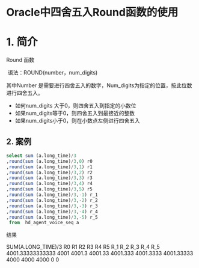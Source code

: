 # Oracle中四舍五入Round函数的使用

# 1. 简介

Round 函数

​		语法：ROUND(number，num_digits)

其中Number 是需要进行四舍五入的数字，Num_digits为指定的位置，按此位数进行四舍五入。

- 如何num_digits 大于0，则四舍五入到指定的小数位
- 如果num_digits等于0，则四舍五入到最接近的整数
- 如果num_digits小于0，则在小数点左侧进行四舍五入



## 2. 案例

```sql
select sum (a.long_time)/3
,round(sum (a.long_time)/3,0) r0 
,round(sum (a.long_time)/3,1) r1 
,round(sum (a.long_time)/3,2) r2 
,round(sum (a.long_time)/3,3) r3 
,round(sum (a.long_time)/3,4) r4 
,round(sum (a.long_time)/3,5) r5 
,round(sum (a.long_time)/3,-1) r_1 
,round(sum (a.long_time)/3,-2) r_2 
,round(sum (a.long_time)/3,-3) r_3 
,round(sum (a.long_time)/3,-4) r_4 
,round(sum (a.long_time)/3,-5) r_5 
 from  hd_agent_voice_seq a 
```

结果

SUM(A.LONG_TIME)/3	R0	R1	R2	R3	R4	R5	R_1	R_2	R_3	R_4	R_5
4001.33333333333	4001	4001.3	4001.33	4001.333	4001.3333	4001.33333	4000	4000	4000	0	0



